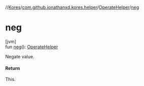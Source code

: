 //[Kores](../../../index.md)/[com.github.jonathanxd.kores.helper](../index.md)/[OperateHelper](index.md)/[neg](neg.md)

# neg

[jvm]\
fun [neg](neg.md)(): [OperateHelper](index.md)

Negate value.

#### Return

This.

